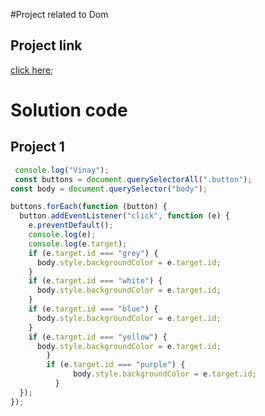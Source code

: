 #Project related to Dom
## Project link
[click here](http://127.0.0.1:5501/Project_01/index.html);

# Solution code

## Project 1

```Javascript
 console.log("Vinay");
 const buttons = document.querySelectorAll(".button");
const body = document.querySelector("body");

buttons.forEach(function (button) {
  button.addEventListener("click", function (e) {
    e.preventDefault();
    console.log(e);
    console.log(e.target);
    if (e.target.id === "grey") {
      body.style.backgroundColor = e.target.id;
    }
    if (e.target.id === "white") {
      body.style.backgroundColor = e.target.id;
    }
    if (e.target.id === "blue") {
      body.style.backgroundColor = e.target.id;
    }
    if (e.target.id === "yellow") {
      body.style.backgroundColor = e.target.id;
        }
        if (e.target.id === "purple") {
              body.style.backgroundColor = e.target.id;
          }
  });
});

```